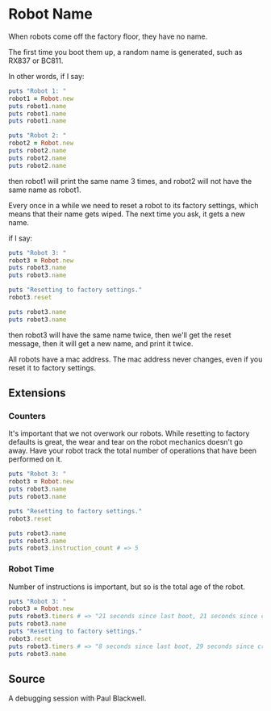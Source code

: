 # Robot Name

When robots come off the factory floor, they have no name.

The first time you boot them up, a random name is generated, such as RX837 or BC811.

In other words, if I say:

```ruby
puts "Robot 1: "
robot1 = Robot.new
puts robot1.name
puts robot1.name
puts robot1.name

puts "Robot 2: "
robot2 = Robot.new
puts robot2.name
puts robot2.name
puts robot2.name
```

then robot1 will print the same name 3 times, and robot2 will not have the same name as robot1.

Every once in a while we need to reset a robot to its factory settings, which means that their name gets wiped. The next time you ask, it gets a new name.

if I say:

```ruby
puts "Robot 3: "
robot3 = Robot.new
puts robot3.name
puts robot3.name

puts "Resetting to factory settings."
robot3.reset

puts robot3.name
puts robot3.name
```

then robot3 will have the same name twice, then we'll get the reset message, then it will get a new name, and print it twice.

All robots have a mac address. The mac address never changes, even if you reset it to factory settings.

## Extensions

### Counters

It's important that we not overwork our robots. While resetting to factory defaults is great, the wear and tear on the robot mechanics doesn't go away. Have your robot track the total number of operations that have been performed on it.

```ruby
puts "Robot 3: "
robot3 = Robot.new
puts robot3.name
puts robot3.name

puts "Resetting to factory settings."
robot3.reset

puts robot3.name
puts robot3.name
puts robot3.instruction_count # => 5
```

### Robot Time

Number of instructions is important, but so is the total age of the robot.

```ruby
puts "Robot 3: "
robot3 = Robot.new
puts robot3.timers # => "21 seconds since last boot, 21 seconds since creation"
puts robot3.name
puts "Resetting to factory settings."
robot3.reset
puts robot3.timers # => "8 seconds since last boot, 29 seconds since creation"
puts robot3.name
```

## Source
A debugging session with Paul Blackwell.

